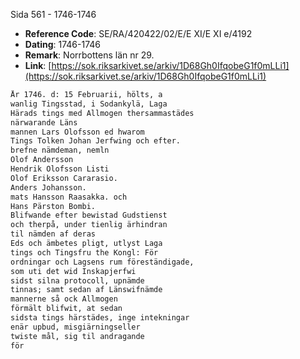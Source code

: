 Sida 561 - 1746-1746

- **Reference Code**: SE/RA/420422/02/E/E XI/E XI e/4192
- **Dating**: 1746-1746
- **Remark**: Norrbottens län nr 29.
- **Link**: [https://sok.riksarkivet.se/arkiv/1D68Gh0IfqobeG1f0mLLi1](https://sok.riksarkivet.se/arkiv/1D68Gh0IfqobeG1f0mLLi1)

```txt linenums="1"
År 1746. d: 15 Februarii, hölts, a
wanlig Tingsstad, i Sodankylä, Laga
Härads tings med Allmogen thersammastädes
närwarande Läns
mannen Lars Olofsson ed hwarom
Tings Tolken Johan Jerfwing och efter.
brefne nämdeman, nemln
Olof Andersson
Hendrik Olofsson Listi
Olof Eriksson Cararasio.
Anders Johansson.
mats Hansson Raasakka. och
Hans Pärston Bombi.
Blifwande efter bewistad Gudstienst
och therpå, under tienlig ärhindran
til nämden af deras
Eds och ämbetes pligt, utlyst Laga
tings och Tingsfru the Kongl: För
ordningar och Lagsens rum föreständigade,
som uti det wid Inskapjerfwi
sidst silna protocoll, upnämde
tinnas; samt sedan af Länswifnämde
mannerne så ock Allmogen
förmält blifwit, at sedan
sidsta tings härstädes, inge intekningar
enär upbud, misgiärningseller
twiste mål, sig til andragande
för
```
